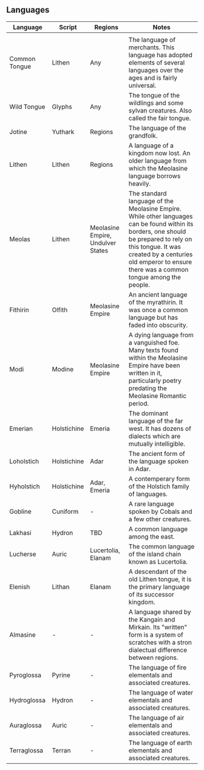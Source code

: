 ## Languages

| Language          | Script      | Regions          | Notes |
|-------------------|-------------|------------------|-------|
|                   |             |                  |       |
| Common Tongue     | Lithen      | Any              | The language of merchants. This language has adopted elements of several languages over the ages and is fairly universal. |
| Wild Tongue       | Glyphs      | Any              | The tongue of the wildlings and some sylvan creatures. Also called the fair tongue. |
| Jotine            | Yuthark     | Regions          | The language of the grandfolk. |
| Lithen            | Lithen      | Regions          | A language of a kingdom now lost. An older language from which the Meolasine language borrows heavily. |
| Meolas            | Lithen      | Meolasine Empire, Undulver States | The standard language of the Meolasine Empire. While other languages can be found within its borders, one should be prepared to rely on this tongue. It was created by a centuries old emperor to ensure there was a common tongue among the people. |
| Fithirin          | Olfith      | Meolasine Empire | An ancient language of the myrathirin. It was once a common language but has faded into obscurity. |
| Modi              | Modine      | Meolasine Empire | A dying language from a vanguished foe. Many texts found within the Meolasine Empire have been written in it, particularly poetry predating the Meolasine Romantic period. |
| Emerian           | Holstichine | Emeria           | The dominant language of the far west. It has dozens of dialects which are mutually intelligible. |
| Loholstich        | Holstichine | Adar             | The ancient form of the language spoken in Adar. |
| Hyholstich        | Holstichine | Adar, Emeria     | A contemperary form of the Holstich family of languages. |
| Gobline           | Cuniform    | -                | A rare language spoken by Cobals and a few other creatures. |
| Lakhasi           | Hydron      | TBD              | A common language among the east. |
| Lucherse          | Auric       | Lucertolia, Elanam | The common language of the island chain known as Lucertolia. |
| Elenish           | Lithan      | Elanam           | A descendant of the old Lithen tongue, it is the primary language of its successor kingdom. |
| Almasine          | -           | -                | A language shared by the Kangain and Mirkain. Its "written" form is a system of scratches with a stron dialectual difference between regions. |
| Pyroglossa        | Pyrine      | -                | The language of fire elementals and associated creatures. |
| Hydroglossa       | Hydron      | -                | The language of water elementals and associated creatures. |
| Auraglossa        | Auric       | -                | The language of air elementals and associated creatures. |
| Terraglossa       | Terran      | -                | The language of earth elementals and associated creatures. |


